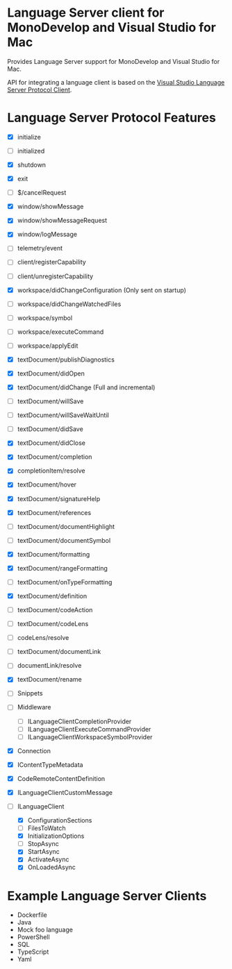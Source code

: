 # Language Server client for MonoDevelop and Visual Studio for Mac

Provides Language Server support for MonoDevelop and Visual Studio for Mac.

API for integrating a language client is based on the [Visual Studio Language Server Protocol Client](https://docs.microsoft.com/en-us/visualstudio/extensibility/adding-an-lsp-extension).

# Language Server Protocol Features

 - [x] initialize
 - [ ] initialized
 - [x] shutdown
 - [x] exit
 - [ ] $/cancelRequest
 - [x] window/showMessage
 - [x] window/showMessageRequest
 - [x] window/logMessage
 - [ ] telemetry/event
 - [ ] client/registerCapability
 - [ ] client/unregisterCapability
 - [x] workspace/didChangeConfiguration (Only sent on startup)
 - [ ] workspace/didChangeWatchedFiles
 - [ ] workspace/symbol
 - [ ] workspace/executeCommand
 - [ ] workspace/applyEdit
 - [x] textDocument/publishDiagnostics
 - [x] textDocument/didOpen
 - [x] textDocument/didChange (Full and incremental)
 - [ ] textDocument/willSave
 - [ ] textDocument/willSaveWaitUntil
 - [ ] textDocument/didSave
 - [x] textDocument/didClose
 - [x] textDocument/completion
 - [x] completionItem/resolve
 - [x] textDocument/hover
 - [x] textDocument/signatureHelp
 - [x] textDocument/references
 - [ ] textDocument/documentHighlight
 - [ ] textDocument/documentSymbol
 - [x] textDocument/formatting
 - [x] textDocument/rangeFormatting
 - [ ] textDocument/onTypeFormatting
 - [x] textDocument/definition
 - [ ] textDocument/codeAction
 - [ ] textDocument/codeLens
 - [ ] codeLens/resolve
 - [ ] textDocument/documentLink
 - [ ] documentLink/resolve
 - [x] textDocument/rename
 
 - [ ] Snippets

 - [ ] Middleware
   - [ ] ILanguageClientCompletionProvider
   - [ ] ILanguageClientExecuteCommandProvider
   - [ ] ILanguageClientWorkspaceSymbolProvider
 - [x] Connection
 - [x] IContentTypeMetadata
 - [x] CodeRemoteContentDefinition
 - [x] ILanguageClientCustomMessage
 - [ ] ILanguageClient
   - [x] ConfigurationSections
   - [ ] FilesToWatch
   - [x] InitializationOptions
   - [ ] StopAsync
   - [x] StartAsync
   - [x] ActivateAsync
   - [x] OnLoadedAsync

# Example Language Server Clients

 - Dockerfile
 - Java
 - Mock foo language
 - PowerShell
 - SQL
 - TypeScript
 - Yaml
 
